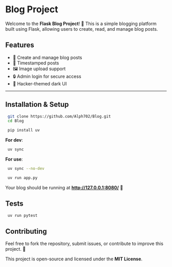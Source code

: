 # Blog Project

Welcome to the **Flask Blog Project**! 🚀 This is a simple blogging platform built using Flask, allowing users to create, read, and manage blog posts.

## Features
- 📝 Create and manage blog posts
- 📅 Timestamped posts
- 🖼️ Image upload support
- 🔒 Admin login for secure access
- 🎨 Hacker-themed dark UI

---

## Installation & Setup
```sh
 git clone https://github.com/Alph702/Blog.git
 cd Blog
```

```sh
 pip install uv
```

**For dev**:
```sh
 uv sync
```
**For use**:
```sh
 uv sync --no-dev
```

```sh
 uv run app.py
```
Your blog should be running at **http://127.0.0.1:8080/** 🎉

## Tests

```sh
 uv run pytest
```

## Contributing

Feel free to fork the repository, submit issues, or contribute to improve this project. 🚀

This project is open-source and licensed under the **MIT License**.
